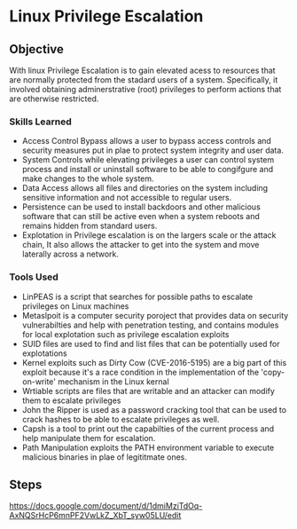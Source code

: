 # Linux Privilege Escalation 

## Objective 

With linux Privilege Escalation is to gain elevated acess to resources that are normally protected from the stadard users of a system. Specifically, it involved obtaining adminerstrative (root) privileges to perform actions that are otherwise restricted. 

### Skills Learned 

- Access Control Bypass allows a user to bypass access controls and security measures put in plae to protect system integrity and user data.
- System Controls while elevating privileges a user can control system process and install or uninstall software to be able to congifgure and make changes to the whole system.
- Data Access allows all files and directories on the system including sensitive information and not accessible to regular users.
- Persistence can be used to install backdoors and other malicious software that can still be active even when a system reboots and remains hidden from standard users.
- Explotation in Privilege escalation is on the largers scale or the attack chain, It also allows the attacker to get into the system and move laterally across a network.

### Tools Used 

- LinPEAS is a script that searches for possible paths to escalate privileges on Linux machines
- Metaslpoit is a computer security poroject that provides data on security vulnerabilties and help with penetration testing, and contains modules for local explotation such as privilege escalation exploits
- SUID files are used to find and list files that can be potentially used for explotations
- Kernel exploits such as Dirty Cow (CVE-2016-5195) are a big part of this exploit because it's a race condition in the implementation of the 'copy-on-write' mechanism in the Linux kernal
- Wrtiable scripts are files that are writable and an attacker can modify them to escalate privileges
- John the Ripper is used as a password cracking tool that can be used to crack hashes to be able to escalate privileges as well.
- Capsh is a tool to print out the capabilties of the current process and help manipulate them for escalation.
- Path Manipulation exploits the PATH environment variable to execute malicious binaries in plae of legititmate ones.

## Steps 

https://docs.google.com/document/d/1dmiMziTdOq-AxNQSrHcP6mnPF2VwLkZ_XbT_syw05LU/edit
